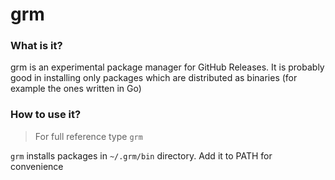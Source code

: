 grm
====

### What is it?
grm is an experimental package manager for GitHub Releases. It is probably good in installing only packages which are distributed as binaries (for example the ones written in Go)


### How to use it?
> For full reference type `grm`

`grm` installs packages in `~/.grm/bin` directory. Add it to PATH for convenience

